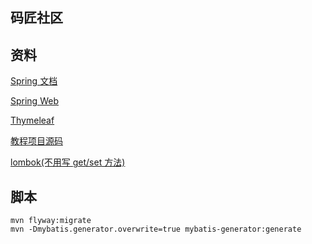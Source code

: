 ## 码匠社区
## 资料
[Spring 文档](https://spring.io/guides/)

[Spring Web](https://spring.io/guides/gs/serving-web-content/)

[Thymeleaf](https://www.thymeleaf.org/doc/tutorials/3.0/usingthymeleaf.html#setting-attribute-values)

[教程项目源码](https://github.com/codedrinker/community)

[lombok(不用写 get/set 方法)](https://projectlombok.org/)
## 脚本
```
mvn flyway:migrate
mvn -Dmybatis.generator.overwrite=true mybatis-generator:generate
```
